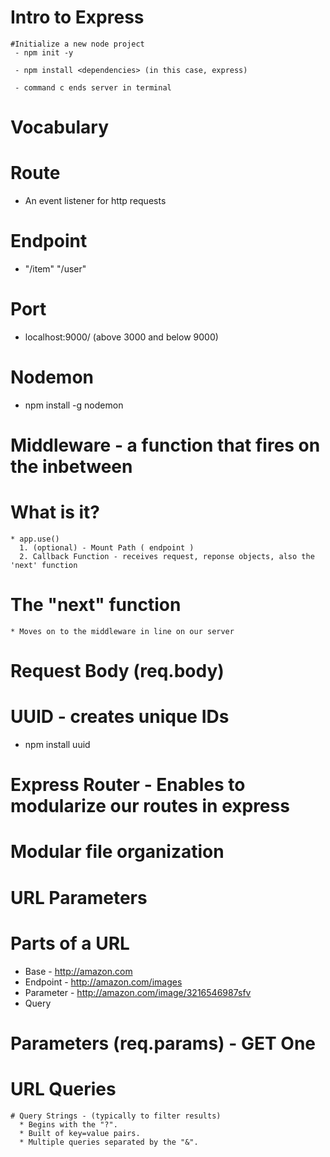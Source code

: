 # Intro to Express

    #Initialize a new node project
     - npm init -y

     - npm install <dependencies> (in this case, express)

     - command c ends server in terminal


# Vocabulary

 # Route
   * An event listener for http requests

 # Endpoint
   * "/item"  "/user"

 # Port
   * localhost:9000/ (above 3000 and below 9000)

# Nodemon
  * npm install -g nodemon

# Middleware - a function that fires on the inbetween
  # What is it?
    * app.use()
      1. (optional) - Mount Path ( endpoint )
      2. Callback Function - receives request, reponse objects, also the 'next' function
  # The "next" function
    * Moves on to the middleware in line on our server
# Request Body (req.body)

# UUID - creates unique IDs
  - npm install uuid

# Express Router - Enables to modularize our routes in express

# Modular file organization

# URL Parameters

  # Parts of a URL
   * Base - http://amazon.com
   * Endpoint - http://amazon.com/images
   * Parameter - http://amazon.com/image/3216546987sfv
   * Query

  # Parameters (req.params) - GET One

  # URL Queries

    # Query Strings - (typically to filter results)
      * Begins with the "?".
      * Built of key=value pairs.
      * Multiple queries separated by the "&".